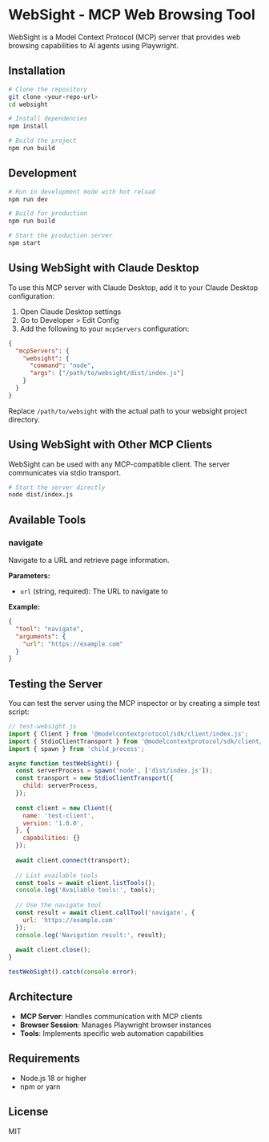 # WebSight - MCP Web Browsing Tool

WebSight is a Model Context Protocol (MCP) server that provides web browsing capabilities to AI agents using Playwright.

## Installation

```bash
# Clone the repository
git clone <your-repo-url>
cd websight

# Install dependencies
npm install

# Build the project
npm run build
```

## Development

```bash
# Run in development mode with hot reload
npm run dev

# Build for production
npm run build

# Start the production server
npm start
```

## Using WebSight with Claude Desktop

To use this MCP server with Claude Desktop, add it to your Claude Desktop configuration:

1. Open Claude Desktop settings
2. Go to Developer > Edit Config
3. Add the following to your `mcpServers` configuration:

```json
{
  "mcpServers": {
    "websight": {
      "command": "node",
      "args": ["/path/to/websight/dist/index.js"]
    }
  }
}
```

Replace `/path/to/websight` with the actual path to your websight project directory.

## Using WebSight with Other MCP Clients

WebSight can be used with any MCP-compatible client. The server communicates via stdio transport.

```bash
# Start the server directly
node dist/index.js
```

## Available Tools

### navigate
Navigate to a URL and retrieve page information.

**Parameters:**
- `url` (string, required): The URL to navigate to

**Example:**
```json
{
  "tool": "navigate",
  "arguments": {
    "url": "https://example.com"
  }
}
```

## Testing the Server

You can test the server using the MCP inspector or by creating a simple test script:

```javascript
// test-websight.js
import { Client } from '@modelcontextprotocol/sdk/client/index.js';
import { StdioClientTransport } from '@modelcontextprotocol/sdk/client/stdio.js';
import { spawn } from 'child_process';

async function testWebSight() {
  const serverProcess = spawn('node', ['dist/index.js']);
  const transport = new StdioClientTransport({
    child: serverProcess,
  });
  
  const client = new Client({
    name: 'test-client',
    version: '1.0.0',
  }, {
    capabilities: {}
  });
  
  await client.connect(transport);
  
  // List available tools
  const tools = await client.listTools();
  console.log('Available tools:', tools);
  
  // Use the navigate tool
  const result = await client.callTool('navigate', {
    url: 'https://example.com'
  });
  console.log('Navigation result:', result);
  
  await client.close();
}

testWebSight().catch(console.error);
```

## Architecture

- **MCP Server**: Handles communication with MCP clients
- **Browser Session**: Manages Playwright browser instances
- **Tools**: Implements specific web automation capabilities

## Requirements

- Node.js 18 or higher
- npm or yarn

## License

MIT